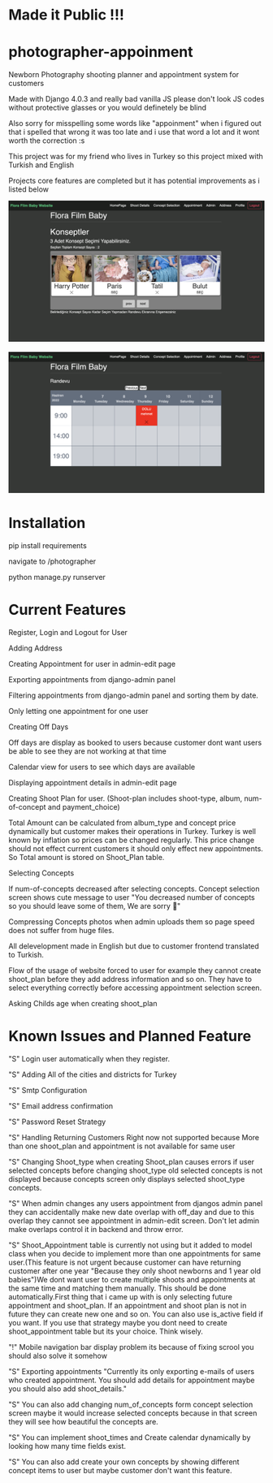 # Made it Public !!!

# photographer-appoinment
Newborn Photography shooting planner and appointment system for customers

Made with Django 4.0.3 and really bad vanilla JS please don't look JS codes without protective glasses or you would definetely be blind

Also sorry for misspelling some words like "appoinment" when i figured out that i spelled that wrong it was too late and i use that word a lot and it wont worth the correction :s

This project was for my friend who lives in Turkey so this project mixed with Turkish and English

Projects core features are completed but it has potential improvements as i listed below

<img src="screenshots/ss1.png" alt="Screen Shot">
<br><br>
<img src="screenshots/ss2.png" alt="Screen Shot">

# Installation

pip install requirements

navigate to /photographer

python manage.py runserver

# Current Features

Register, Login and Logout for User

Adding Address 

Creating Appointment for user in admin-edit page

Exporting appointments from django-admin panel

Filtering appointments from django-admin panel and sorting them by date.

Only letting one appointment for one user

Creating Off Days

Off days are display as booked to users because customer dont want users be able to see they are not working at that time

Calendar view for users to see which days are available

Displaying appointment details in admin-edit page

Creating Shoot Plan for user. (Shoot-plan includes shoot-type, album, num-of-concept and payment_choice)

Total Amount can be calculated from album_type and concept price dynamically but customer makes their operations in Turkey. Turkey is well known by inflation so prices can be changed regularly. This price change should not effect current customers it should only effect new appointments. So Total amount is stored on Shoot_Plan table.

Selecting Concepts

If num-of-concepts decreased after selecting concepts. Concept selection screen shows cute message to user "You decreased number of concepts so you should leave some of them, We are sorry 🥲"

Compressing Concepts photos when admin uploads them so page speed does not suffer from huge files.

All delevelopment made in English but due to customer frontend translated to Turkish.

Flow of the usage of website forced to user for example they cannot create shoot_plan before they add address information and so on. They have to select everything correctly before accessing appointment selection screen.

Asking Childs age when creating shoot_plan

# Known Issues and Planned Feature
"S" Login user automatically when they register.

"S" Adding All of the cities and districts for Turkey

"S" Smtp Configuration

"S" Email address confirmation

"S" Password Reset Strategy

"S" Handling Returning Customers Right now not supported because More than one shoot_plan and appointment is not available for same user

"S" Changing Shoot_type when creating Shoot_plan causes errors if user selected concepts before changing shoot_type old selected concepts is
not displayed because concepts screen only displays selected shoot_type concepts.

"S" When admin changes any users appointment from djangos admin panel they can accidentally make new date overlap with off_day and due to this 
overlap they cannot see appointment in admin-edit screen. Don't let admin make overlaps control it in backend and throw error.

"S" Shoot_Appointment table is currently not using but it added to model class when you decide to implement more than one appointments for same user.(This feature is not urgent because customer can have returning customer after one year "Because they only shoot newborns and 1 year old babies")We dont want user to create multiple shoots and appointments at the same time and matching them manually. This should be done automatically.First thing that i came up with is only selecting future appointment and shoot_plan. If an appointment and shoot plan is not in future they can create new one and so on. You can also use is_active field if you want. If you use that strategy maybe you dont need to create shoot_appointment table but its your choice. Think wisely.

"!" Mobile navigation bar display problem its because of fixing scrool you should also solve it somehow

"S" Exporting appointments "Currently its only exporting e-mails of users who created appointment. You should add details for appointment maybe you should also add shoot_details."

"S" You can also add changing num_of_concepts form concept selection screen maybe it would increase selected concepts because in that screen they will see how beautiful the concepts are.

"S" You can implement shoot_times and Create calendar dynamically by looking how many time fields exist.

"S" You can also add create your own concepts by showing different concept items to user but maybe customer don't want this feature.



